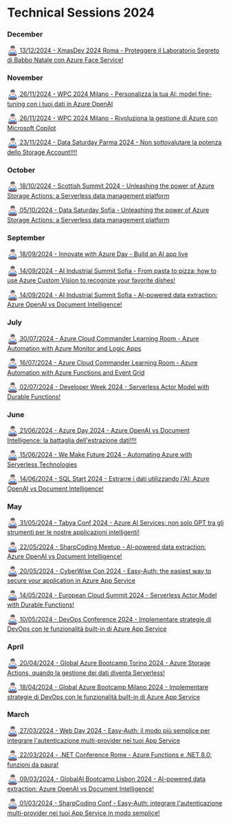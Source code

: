 
# Technical Sessions 2024

### December
<p>
<a href="https://github.com/massimobonanni/massimobonanni/blob/master/technicalsessions/20241213.md"> <img width="25" src="https://raw.githubusercontent.com/massimobonanni/massimobonanni/master/images/technicalsessions.svg" style="vertical-align:middle"/> 13/12/2024 - XmasDev 2024 Roma - Proteggere il Laboratorio Segreto di Babbo Natale con Azure Face Service!</a>
</p>

### November
<p>
<a href="https://github.com/massimobonanni/massimobonanni/blob/master/technicalsessions/20241126-2.md"> <img width="25" src="https://raw.githubusercontent.com/massimobonanni/massimobonanni/master/images/technicalsessions.svg" style="vertical-align:middle"/> 26/11/2024 - WPC 2024 Milano - Personalizza la tua AI: model fine-tuning con i tuoi dati in Azure OpenAI</a>
</p>

<p>
<a href="https://github.com/massimobonanni/massimobonanni/blob/master/technicalsessions/20241126-1.md"> <img width="25" src="https://raw.githubusercontent.com/massimobonanni/massimobonanni/master/images/technicalsessions.svg" style="vertical-align:middle"/> 26/11/2024 - WPC 2024 Milano - Rivoluziona la gestione di Azure con Microsoft Copilot</a>
</p>

<p>
<a href="https://github.com/massimobonanni/massimobonanni/blob/master/technicalsessions/20241123.md"> <img width="25" src="https://raw.githubusercontent.com/massimobonanni/massimobonanni/master/images/technicalsessions.svg" style="vertical-align:middle"/> 23/11/2024 - Data Saturday Parma 2024 - Non sottovalutare la potenza dello Storage Account!!!!</a>
</p>

### October
<p>
<a href="https://github.com/massimobonanni/massimobonanni/blob/master/technicalsessions/20241018.md"> <img width="25" src="https://raw.githubusercontent.com/massimobonanni/massimobonanni/master/images/technicalsessions.svg" style="vertical-align:middle"/> 18/10/2024 - Scottish Summit 2024 - Unleashing the power of Azure Storage Actions: a Serverless data management platform</a>
</p>

<p>
<a href="https://github.com/massimobonanni/massimobonanni/blob/master/technicalsessions/20241005.md"> <img width="25" src="https://raw.githubusercontent.com/massimobonanni/massimobonanni/master/images/technicalsessions.svg" style="vertical-align:middle"/> 05/10/2024 - Data Saturday Sofia - Unleashing the power of Azure Storage Actions: a Serverless data management platform</a>
</p>

### September
<p>
<a href="https://github.com/massimobonanni/massimobonanni/blob/master/technicalsessions/20240918.md"> <img width="25" src="https://raw.githubusercontent.com/massimobonanni/massimobonanni/master/images/technicalsessions.svg" style="vertical-align:middle"/> 18/09/2024 - Innovate with Azure Day - Build an AI app live</a>
</p>

<p>
<a href="https://github.com/massimobonanni/massimobonanni/blob/master/technicalsessions/20240914-2.md"> <img width="25" src="https://raw.githubusercontent.com/massimobonanni/massimobonanni/master/images/technicalsessions.svg" style="vertical-align:middle"/> 14/09/2024 - AI Industrial Summit Sofia - From pasta to pizza: how to use Azure Custom Vision to recognize your favorite dishes!</a>
</p>

<p>
<a href="https://github.com/massimobonanni/massimobonanni/blob/master/technicalsessions/20240914-1.md"> <img width="25" src="https://raw.githubusercontent.com/massimobonanni/massimobonanni/master/images/technicalsessions.svg" style="vertical-align:middle"/> 14/09/2024 - AI Industrial Summit Sofia - AI-powered data extraction: Azure OpenAI vs Document Intelligence!</a>
</p>

### July
<p>
<a href="https://github.com/massimobonanni/massimobonanni/blob/master/technicalsessions/20240730.md"> <img width="25" src="https://raw.githubusercontent.com/massimobonanni/massimobonanni/master/images/technicalsessions.svg" style="vertical-align:middle"/> 30/07/2024 - Azure Cloud Commander Learning Room - Azure Automation with Azure Monitor and Logic Apps</a>
</p>

<p>
<a href="https://github.com/massimobonanni/massimobonanni/blob/master/technicalsessions/20240716.md"> <img width="25" src="https://raw.githubusercontent.com/massimobonanni/massimobonanni/master/images/technicalsessions.svg" style="vertical-align:middle"/> 16/07/2024 - Azure Cloud Commander Learning Room - Azure Automation with Azure Functions and Event Grid</a>
</p>

<p>
<a href="https://github.com/massimobonanni/massimobonanni/blob/master/technicalsessions/20240702.md"> <img width="25" src="https://raw.githubusercontent.com/massimobonanni/massimobonanni/master/images/technicalsessions.svg" style="vertical-align:middle"/> 02/07/2024 - Developer Week 2024 - Serverless Actor Model with Durable Functions!</a>
</p>

### June
<p>
<a href="https://github.com/massimobonanni/massimobonanni/blob/master/technicalsessions/20240621.md"> <img width="25" src="https://raw.githubusercontent.com/massimobonanni/massimobonanni/master/images/technicalsessions.svg" style="vertical-align:middle"/> 21/06/2024 - Azure Day 2024 - Azure OpenAI vs Document Intelligence: la battaglia dell'estrazione dati!!!!</a>
</p>

<p>
<a href="https://github.com/massimobonanni/massimobonanni/blob/master/technicalsessions/20240615.md"> <img width="25" src="https://raw.githubusercontent.com/massimobonanni/massimobonanni/master/images/technicalsessions.svg" style="vertical-align:middle"/> 15/06/2024 - We Make Future 2024 - Automating Azure with Serverless Technologies</a>
</p>

<p>
<a href="https://github.com/massimobonanni/massimobonanni/blob/master/technicalsessions/20240614.md"> <img width="25" src="https://raw.githubusercontent.com/massimobonanni/massimobonanni/master/images/technicalsessions.svg" style="vertical-align:middle"/> 14/06/2024 - SQL Start 2024 - Estrarre i dati utilizzando l'AI: Azure OpenAI vs Document Intelligence!</a>
</p>

### May
<p>
<a href="https://github.com/massimobonanni/massimobonanni/blob/master/technicalsessions/20240531.md"> <img width="25" src="https://raw.githubusercontent.com/massimobonanni/massimobonanni/master/images/technicalsessions.svg" style="vertical-align:middle"/> 31/05/2024 - Tabya Conf 2024 - Azure AI Services: non solo GPT tra gli strumenti per le nostre applicazioni intelligenti!</a>
</p>

<p>
<a href="https://github.com/massimobonanni/massimobonanni/blob/master/technicalsessions/20240522.md"> <img width="25" src="https://raw.githubusercontent.com/massimobonanni/massimobonanni/master/images/technicalsessions.svg" style="vertical-align:middle"/> 22/05/2024 - SharpCoding Meetup - AI-powered data extraction: Azure OpenAI vs Document Intelligence!</a>
</p>

<p>
<a href="https://github.com/massimobonanni/massimobonanni/blob/master/technicalsessions/20240520.md"> <img width="25" src="https://raw.githubusercontent.com/massimobonanni/massimobonanni/master/images/technicalsessions.svg" style="vertical-align:middle"/> 20/05/2024 - CyberWise Con 2024 - Easy-Auth: the easiest way to secure your application in Azure App Service</a>
</p>

<p>
<a href="https://github.com/massimobonanni/massimobonanni/blob/master/technicalsessions/20240514.md"> <img width="25" src="https://raw.githubusercontent.com/massimobonanni/massimobonanni/master/images/technicalsessions.svg" style="vertical-align:middle"/> 14/05/2024 - European Cloud Summit 2024 - Serverless Actor Model with Durable Functions!</a>
</p>

<p>
<a href="https://github.com/massimobonanni/massimobonanni/blob/master/technicalsessions/20240510.md"> <img width="25" src="https://raw.githubusercontent.com/massimobonanni/massimobonanni/master/images/technicalsessions.svg" style="vertical-align:middle"/> 10/05/2024 - DevOps Conference 2024 - Implementare strategie di DevOps con le funzionalità built-in di Azure App Service</a>
</p>

### April
<p>
<a href="https://github.com/massimobonanni/massimobonanni/blob/master/technicalsessions/20240420.md"> <img width="25" src="https://raw.githubusercontent.com/massimobonanni/massimobonanni/master/images/technicalsessions.svg" style="vertical-align:middle"/> 20/04/2024 - Global Azure Bootcamp Torino 2024 - Azure Storage Actions, quando la gestione dei dati diventa Serverless!</a>
</p>

<p>
<a href="https://github.com/massimobonanni/massimobonanni/blob/master/technicalsessions/20240418.md"> <img width="25" src="https://raw.githubusercontent.com/massimobonanni/massimobonanni/master/images/technicalsessions.svg" style="vertical-align:middle"/> 18/04/2024 - Global Azure Bootcamp Milano 2024 - Implementare strategie di DevOps con le funzionalità built-in di Azure App Service</a>
</p>

### March
<p>
<a href="https://github.com/massimobonanni/massimobonanni/blob/master/technicalsessions/20240327.md"> <img width="25" src="https://raw.githubusercontent.com/massimobonanni/massimobonanni/master/images/technicalsessions.svg" style="vertical-align:middle"/> 27/03/2024 - Web Day 2024 - Easy-Auth: il modo più semplice per integrare l'autenticazione multi-provider nei tuoi App Service</a>
</p>

<p>
<a href="https://github.com/massimobonanni/massimobonanni/blob/master/technicalsessions/20240322.md"> <img width="25" src="https://raw.githubusercontent.com/massimobonanni/massimobonanni/master/images/technicalsessions.svg" style="vertical-align:middle"/> 22/03/2024 - .NET Conference Rome - Azure Functions e .NET 8.0: funzioni da paura!</a>
</p>

<p>
<a href="https://github.com/massimobonanni/massimobonanni/blob/master/technicalsessions/20240309.md"> <img width="25" src="https://raw.githubusercontent.com/massimobonanni/massimobonanni/master/images/technicalsessions.svg" style="vertical-align:middle"/> 09/03/2024 - GlobalAI Bootcamp Lisbon 2024 - AI-powered data extraction: Azure OpenAI vs Document Intelligence!</a>
</p>


<p>
<a href="https://github.com/massimobonanni/massimobonanni/blob/master/technicalsessions/20240301.md"> <img width="25" src="https://raw.githubusercontent.com/massimobonanni/massimobonanni/master/images/technicalsessions.svg" style="vertical-align:middle"/> 01/03/2024 - SharpCoding Conf - Easy-Auth: integrare l'autenticazione multi-provider nei tuoi App Service in modo semplice!</a>
</p>